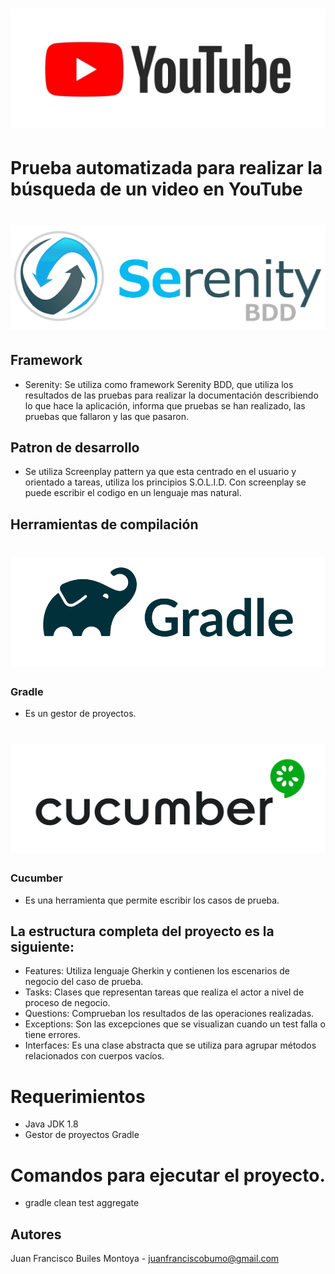 # ![Serenity BDD](docs/youtube.png "Logo Title Text 1")


# Prueba automatizada para realizar la búsqueda de un video en YouTube

# ![Serenity BDD](docs/serenity.png "Logo Title Text 1")

## Framework

* Serenity: Se utiliza como framework Serenity BDD, que utiliza los resultados de las pruebas para realizar la documentación describiendo lo que hace la aplicación, informa que pruebas se han realizado, las pruebas que fallaron y las que pasaron. 

## Patron de desarrollo

* Se utiliza Screenplay pattern ya que esta centrado en el usuario y orientado a tareas, utiliza los principios S.O.L.I.D. Con screenplay se puede escribir el codigo en un lenguaje mas natural.

## Herramientas de compilación 

# ![Serenity BDD](docs/gradle.png "Logo Title Text 1")

### Gradle

* Es un gestor de proyectos.

# ![Serenity BDD](docs/cucumber.png "Logo Title Text 1")

### Cucumber

* Es una herramienta que permite escribir los casos de prueba.

## La estructura completa del proyecto es la siguiente:

* Features: Utiliza lenguaje Gherkin y contienen los escenarios de negocio del caso de prueba. 
* Tasks: Clases que representan tareas que realiza el actor a nivel de proceso de negocio. 
* Questions: Comprueban los resultados de las operaciones realizadas. 
* Exceptions: Son las excepciones que se visualizan cuando un test falla o tiene errores. 
* Interfaces: Es una clase abstracta que se utiliza para agrupar métodos relacionados con cuerpos vacíos.


# Requerimientos

* Java JDK 1.8 
* Gestor de proyectos Gradle 

# Comandos para ejecutar el proyecto.

* gradle clean test aggregate


## Autores

Juan Francisco Builes Montoya - juanfranciscobumo@gmail.com
